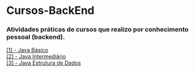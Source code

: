 # Cursos-BackEnd
### Atividades práticas de cursos que realizo por conhecimento pessoal (backend).

[[1] - Java Básico](https://github.com/AnaPriscilla/Cursos-BackEnd/tree/main/curso-java-basico)<br>
[[2] - Java Intermediário](https://github.com/AnaPriscilla/Cursos-BackEnd/tree/main/curso-java-basico)<br>
[[3] - Java Estrutura de Dados](https://github.com/AnaPriscilla/Cursos-BackEnd/tree/main/curso-java-basico)<br>
